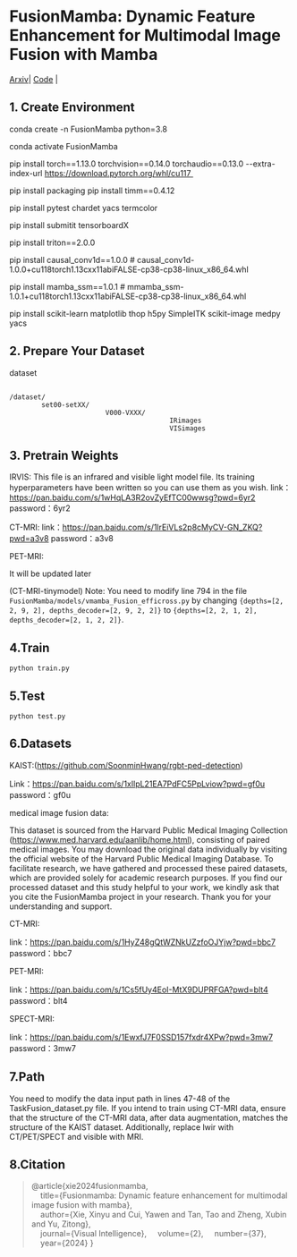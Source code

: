 # FusionMamba: Dynamic Feature Enhancement for Multimodal Image Fusion with Mamba


[Arxiv](https://arxiv.org/abs/2404.09498)| [Code](https://github.com/millieXie/FusionMamba) | 

## 1. Create Environment

conda create -n FusionMamba python=3.8

conda activate FusionMamba 

pip install torch==1.13.0 torchvision==0.14.0 torchaudio==0.13.0 --extra-index-url https://download.pytorch.org/whl/cu117 

pip install packaging pip install timm==0.4.12 

pip install pytest chardet yacs termcolor

pip install submitit tensorboardX 

pip install triton==2.0.0

pip install causal_conv1d==1.0.0 # causal_conv1d-1.0.0+cu118torch1.13cxx11abiFALSE-cp38-cp38-linux_x86_64.whl

pip install mamba_ssm==1.0.1 # mmamba_ssm-1.0.1+cu118torch1.13cxx11abiFALSE-cp38-cp38-linux_x86_64.whl

pip install scikit-learn matplotlib thop h5py SimpleITK scikit-image medpy yacs

## 2. Prepare Your Dataset
dataset
```

/dataset/
        set00-setXX/
                        V000-VXXX/
                                        IRimages
                                        VISimages

```

## 3. Pretrain Weights
IRVIS:
This file is an infrared and visible light model file. Its training hyperparameters have been written so you can use them as you wish. 
link：https://pan.baidu.com/s/1wHqLA3R2ovZyEfTC00wwsg?pwd=6yr2 
password：6yr2

CT-MRI:
link：https://pan.baidu.com/s/1lrEiVLs2p8cMyCV-GN_ZKQ?pwd=a3v8 
password：a3v8

PET-MRI:

It will be updated later


(CT-MRI-tinymodel) Note: You need to modify line 794 in the file `FusionMamba/models/vmamba_Fusion_efficross.py` by changing `{depths=[2, 2, 9, 2], depths_decoder=[2, 9, 2, 2]}` to `{depths=[2, 2, 1, 2], depths_decoder=[2, 1, 2, 2]}`.


 
 ## 4.Train
 
```
python train.py
```
## 5.Test

```
python test.py
```
## 6.Datasets
KAIST:(https://github.com/SoonminHwang/rgbt-ped-detection)

Link：https://pan.baidu.com/s/1xIlpL21EA7PdFC5PpLviow?pwd=gf0u 
password：gf0u

medical image fusion data:

This dataset is sourced from the Harvard Public Medical Imaging Collection (https://www.med.harvard.edu/aanlib/home.html), consisting of paired medical images. You may download the original data individually by visiting the official website of the Harvard Public Medical Imaging Database. To facilitate research, we have gathered and processed these paired datasets, which are provided solely for academic research purposes. If you find our processed dataset and this study helpful to your work, we kindly ask that you cite the FusionMamba project in your research. Thank you for your understanding and support.

CT-MRI:

link：https://pan.baidu.com/s/1HyZ48gQtWZNkUZzfoOJYjw?pwd=bbc7 
password：bbc7

PET-MRI:

link：https://pan.baidu.com/s/1Cs5fUy4EoI-MtX9DUPRFGA?pwd=blt4 
password：blt4

SPECT-MRI:

link：https://pan.baidu.com/s/1EwxfJ7F0SSD157fxdr4XPw?pwd=3mw7 
password：3mw7



## 7.Path
You need to modify the data input path in lines 47-48 of the TaskFusion_dataset.py file. If you intend to train using CT-MRI data, ensure that the structure of the CT-MRI data, after data augmentation, matches the structure of the KAIST dataset. Additionally, replace lwir with CT/PET/SPECT and visible with MRI.


## 8.Citation

>@article{xie2024fusionmamba,  
 >&nbsp;&nbsp;&nbsp;&nbsp;title={Fusionmamba: Dynamic feature enhancement for multimodal image fusion with mamba},      
 >&nbsp;&nbsp;&nbsp;&nbsp;author={Xie, Xinyu and Cui, Yawen and Tan, Tao and Zheng, Xubin and Yu, Zitong},  
 >&nbsp;&nbsp;&nbsp;&nbsp;journal={Visual Intelligence},
 >&nbsp;&nbsp;&nbsp;&nbsp;volume={2},
 >&nbsp;&nbsp;&nbsp;&nbsp;number={37},
 >&nbsp;&nbsp;&nbsp;&nbsp;year={2024}
 >}  
